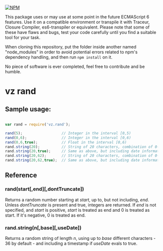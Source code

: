 [![NPM](https://nodei.co/npm/vz.rand.png?downloads=true)](https://nodei.co/npm/vz.rand/)

This package uses or may use at some point in the future ECMAScript 6 features. Use it on a compatible environment or transpile it with Traceur, Closure Compiler, es6-transpiler or equivalent. Please note that some of these have flaws and bugs, test your code carefully until you find a suitable tool for your task.

When cloning this repository, put the folder inside another named "node_modules" in order to avoid potential errors related to npm's dependency handling, and then run `npm install` on it.

No piece of software is ever completed, feel free to contribute and be humble.

# vz rand

## Sample usage:

```javascript

var rand = require('vz.rand');

rand(5);                  // Integer in the interval [0,5)
rand(0,6);                // Integer in the interval [0,6)
rand(0,6,true);           // Float in the interval [0,6)
rand.string(20);          // String of 20 characters, combination of 0-9a-z
rand.string(20,true);     // Same as above, but including date information
rand.string(20,62);       // String of 20 characters, combination of 0-9a-zA-Z
rand.string(20,62,true);  // Same as above, but including date information

```

## Reference

### rand(start[,end][,dontTruncate])

Returns a random number starting at *start*, up to, but not including, *end*. Unless *dontTruncate* is present and true, integers are returned. If *end* is not specified, and *start* is positive, *start* is treated as end and 0 is treated as start. If it's negative, 0 is treated as end.

### rand.string(n[,base][,useDate])

Returns a random string of length *n*, using up to *base* different characters - 36 by default - and including a timestamp if *useDate* evals to true.
